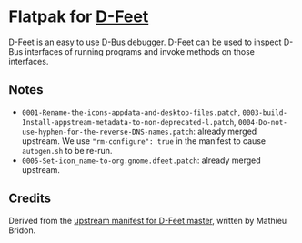 # Flatpak for [D-Feet](https://wiki.gnome.org/Apps/DFeet)

D-Feet is an easy to use D-Bus debugger. D-Feet can be used to inspect D-Bus interfaces of running programs and invoke methods on those interfaces.

## Notes

* `0001-Rename-the-icons-appdata-and-desktop-files.patch`,
  `0003-build-Install-appstream-metadata-to-non-deprecated-l.patch`,
  `0004-Do-not-use-hyphen-for-the-reverse-DNS-names.patch`:
  already merged upstream. We use `"rm-configure": true` in the manifest to
  cause `autogen.sh` to be re-run.
* `0005-Set-icon_name-to-org.gnome.dfeet.patch`: already merged upstream.

## Credits

Derived from the [upstream manifest for D-Feet master](https://git.gnome.org/browse/d-feet/tree/org.gnome.d-feet.json), written by Mathieu Bridon.

